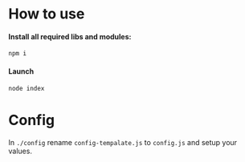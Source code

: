 # How to use

#### Install all required libs and modules:
```
npm i
```
#### Launch
```
node index
```

# Config
In ``` ./config ``` rename ``` config-tempalate.js ``` to ``` config.js ``` and setup your values.
